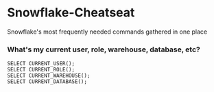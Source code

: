 # Snowflake-Cheatseat
Snowflake's most frequently needed commands gathered in one place

### What's my current user, role, warehouse, database, etc?
```
SELECT CURRENT_USER();
SELECT CURRENT_ROLE();
SELECT CURRENT_WAREHOUSE();
SELECT CURRENT_DATABASE();
```
